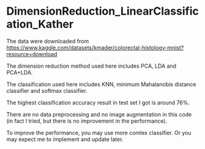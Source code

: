 # DimensionReduction_LinearClassification_Kather

The data were downloaded from https://www.kaggle.com/datasets/kmader/colorectal-histology-mnist?resource=download

The dimension reduction method used here includes PCA, LDA and PCA+LDA.

The classification used here includes KNN, minimum Mahalanobis distance classifier and softmax classifier. 

The highest classification accuracy result in test set I got is around 76%.

There are no data preprocessing and no image augmentation in this code (in fact I tried, but there is no improvement in the performance).

To improve the performance, you may use more comlex classifier. Or you may expect me to implement and update later.
